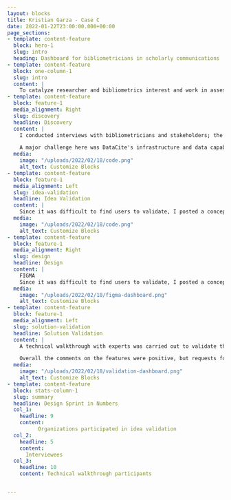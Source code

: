 ```yaml
---
layout: blocks
title: Kristian Garza - Case C
date: 2022-01-22T23:00:00.000+00:00
page_sections:
- template: content-feature
  block: hero-1
  slug: intro
  heading: Dashboard for bibliometricians in scholarly communications
- template: content-feature
  block: one-column-1
  slug: intro
  content: |
    To catalyze researcher and bibliometrics interest and work in assessing data sharing and metrics, DataCite will build a bibliometrics dashboard that visualizes key fundamental bibliometrics indicators, which we will pilot on the more than 6 million datasets registered with DataCite.
- template: content-feature
  block: feature-1
  media_alignment: Right
  slug: discovery
  headline: Discovery
  content: | 
    I conducted interviews with bibliometricians and stakeholders; the main challenge was aligning the goals and finding consensus on dashboard objectives. 

    A major challenge here was DataCite's infrastructure and data capabilities; I had to conciliate the infrastructure and data limitations with the user stories and goals we were aiming to address in the dashboard. 
  media:
    image: "/uploads/2022/02/18/code.png"
    alt_text: Customize Blocks
- template: content-feature
  block: feature-1
  media_alignment: Left
  slug: idea-validation
  headline: Idea Validation
  content: | 
    Since it was difficult to find users to validate, I posted a conceptual idea of the dashboard in <a class="kglink" href="https://datacite.org/roadmap.html">DataCite Roadmap</a> (using ProductBoard). I requested visitors to provide feedback regarding their interest in the service and use cases. Nine organizations provided use cases during this idea validation.
  media:
    image: "/uploads/2022/02/18/code.png"
    alt_text: Customize Blocks
- template: content-feature
  block: feature-1
  media_alignment: Right
  slug: design
  headline: Design
  content: | 
    FIGMA
    Since it was difficult to find users to validate, I posted a conceptual idea of the dashboard in <a class="kglink" href="https://datacite.org/roadmap.html">DataCite Roadmap</a> (using ProductBoard). I requested visitors to provide feedback regarding their interest in the service and use cases. Nine organizations provided use cases during this idea validation.
  media:
    image: "/uploads/2022/02/18/figma-dashboard.png"
    alt_text: Customize Blocks
- template: content-feature
  block: feature-1
  media_alignment: Left
  slug: solution-validation
  headline: Solution Validation
  content: | 
    A technical walkthrough with experts was carried out to validate the prototype design. Here I used the same subject that provided use cases and support during the idea validation stage. 

    Overall the comments on the features were positive, but requests for additional visualization were made. To address this new input, I made the second round of interviews—this time laser-focused on visualization design. My questionary examined aspects such as dimensions, aggregations, filters, and measures to be included in the visualizations. 
  media:
    image: "/uploads/2022/02/18/validation-dashboard.png"
    alt_text: Customize Blocks
- template: content-feature
  block: stats-column-1
  slug: summary
  headline: Design Sprint in Numbers
  col_1:
    headline: 9
    content: 
          Organizations participated in idea validation
  col_2:
    headline: 5
    content: 
      Interviewees
  col_3:
    headline: 10
    content: Technical walkthrough participants


---
```





